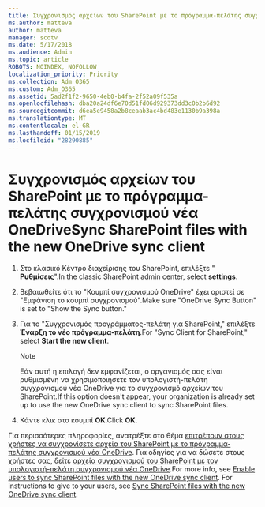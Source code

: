```yaml
---
title: Συγχρονισμός αρχείων του SharePoint με το πρόγραμμα-πελάτης συγχρονισμού νέα OneDrive
ms.author: matteva
author: matteva
manager: scotv
ms.date: 5/17/2018
ms.audience: Admin
ms.topic: article
ROBOTS: NOINDEX, NOFOLLOW
localization_priority: Priority
ms.collection: Adm_O365
ms.custom: Adm_O365
ms.assetid: 5ad2f1f2-9650-4eb0-b4fa-2f52a09f535a
ms.openlocfilehash: dba20a24df6e70d51fd06d929373dd3c0b2b6d92
ms.sourcegitcommit: d6ea5e9458a2b8ceaab3ac4bd483e1130b9a398a
ms.translationtype: MT
ms.contentlocale: el-GR
ms.lasthandoff: 01/15/2019
ms.locfileid: "28290885"
---
```

# <a name="sync-sharepoint-files-with-the-new-onedrive-sync-client"></a><span data-ttu-id="6fa1c-102">Συγχρονισμός αρχείων του SharePoint με το πρόγραμμα-πελάτης συγχρονισμού νέα OneDrive</span><span class="sxs-lookup"><span data-stu-id="6fa1c-102">Sync SharePoint files with the new OneDrive sync client</span></span>

1. <span data-ttu-id="6fa1c-103">Στο κλασικό Κέντρο διαχείρισης του SharePoint, επιλέξτε " **Ρυθμίσεις**".</span><span class="sxs-lookup"><span data-stu-id="6fa1c-103">In the classic SharePoint admin center, select **settings**.</span></span>
    
2. <span data-ttu-id="6fa1c-104">Βεβαιωθείτε ότι το "Κουμπί συγχρονισμού OneDrive" έχει οριστεί σε "Εμφάνιση το κουμπί συγχρονισμού".</span><span class="sxs-lookup"><span data-stu-id="6fa1c-104">Make sure "OneDrive Sync Button" is set to "Show the Sync button."</span></span>
    
3. <span data-ttu-id="6fa1c-105">Για το "Συγχρονισμός προγράμματος-πελάτη για SharePoint," επιλέξτε **Έναρξη το νέο πρόγραμμα-πελάτη**.</span><span class="sxs-lookup"><span data-stu-id="6fa1c-105">For "Sync Client for SharePoint," select **Start the new client**.</span></span>
    
    > [!NOTE]
    > <span data-ttu-id="6fa1c-106">Εάν αυτή η επιλογή δεν εμφανίζεται, ο οργανισμός σας είναι ρυθμισμένη να χρησιμοποιήσετε τον υπολογιστή-πελάτη συγχρονισμού νέα OneDrive για το συγχρονισμό αρχείων του SharePoint.</span><span class="sxs-lookup"><span data-stu-id="6fa1c-106">If this option doesn't appear, your organization is already set up to use the new OneDrive sync client to sync SharePoint files.</span></span> 
  
4. <span data-ttu-id="6fa1c-107">Κάντε κλικ στο κουμπί **OK**.</span><span class="sxs-lookup"><span data-stu-id="6fa1c-107">Click **OK**.</span></span>
    
<span data-ttu-id="6fa1c-p101">Για περισσότερες πληροφορίες, ανατρέξτε στο θέμα [επιτρέπουν στους χρήστες να συγχρονίσετε αρχεία του SharePoint με το πρόγραμμα-πελάτης συγχρονισμού νέα OneDrive](https://go.microsoft.com/fwlink/?linkid=866433). Για οδηγίες για να δώσετε στους χρήστες σας, δείτε [αρχεία συγχρονισμού του SharePoint με τον υπολογιστή-πελάτη συγχρονισμού νέα OneDrive](https://go.microsoft.com/fwlink/?linkid=866427).</span><span class="sxs-lookup"><span data-stu-id="6fa1c-p101">For more info, see [Enable users to sync SharePoint files with the new OneDrive sync client](https://go.microsoft.com/fwlink/?linkid=866433). For instructions to give to your users, see [Sync SharePoint files with the new OneDrive sync client](https://go.microsoft.com/fwlink/?linkid=866427).</span></span>
  

